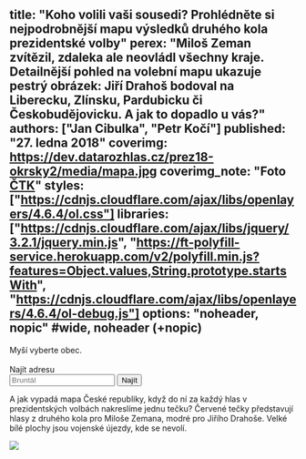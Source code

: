title: "Koho volili vaši sousedi? Prohlédněte si nejpodrobnější mapu výsledků druhého kola prezidentské volby"
perex: "Miloš Zeman zvítězil, zdaleka ale neovládl všechny kraje. Detailnější pohled na volební mapu ukazuje pestrý obrázek: Jiří Drahoš bodoval na Liberecku, Zlínsku, Pardubicku či Českobudějovicku. A jak to dopadlo u vás?"
authors: ["Jan Cibulka", "Petr Kočí"]
published: "27. ledna 2018"
coverimg: https://dev.datarozhlas.cz/prez18-okrsky2/media/mapa.jpg
coverimg_note: "Foto <a href='#'>ČTK</a>"
styles: ["https://cdnjs.cloudflare.com/ajax/libs/openlayers/4.6.4/ol.css"]
libraries: ["https://cdnjs.cloudflare.com/ajax/libs/jquery/3.2.1/jquery.min.js", "https://ft-polyfill-service.herokuapp.com/v2/polyfill.min.js?features=Object.values,String.prototype.startsWith", "https://cdnjs.cloudflare.com/ajax/libs/openlayers/4.6.4/ol-debug.js"]
options: "noheader, nopic" #wide, noheader (+nopic)
---


<wide>
<div id="mapdiv">
	<div id="select"></div>
	<div id="tooltip">Myší vyberte obec.<br>&nbsp;</div>
	<div id="map" class="map"></div>
	 <form action="?" id='frm-geocode'>
	  <label for="inp-geocode">Najít adresu</label>
	  <div class="inputs">
	    <input type="text" id="inp-geocode" placeholder="Bruntál">
	    <input type="submit" value="Najít">
	  </div>
	</form>
</div>
</wide>

A jak vypadá mapa České republiky, když do ní za každý hlas v prezidentských volbách nakreslíme jednu tečku? Červené tečky představují hlasy z druhého kola pro Miloše Zemana, modré pro Jiřího Drahoše. Velké bílé plochy jsou vojenské újezdy, kde se nevolí.

<img src="https://dev.datarozhlas.cz/prez18-okrsky2/media/out.png" style="max-width: 100%">